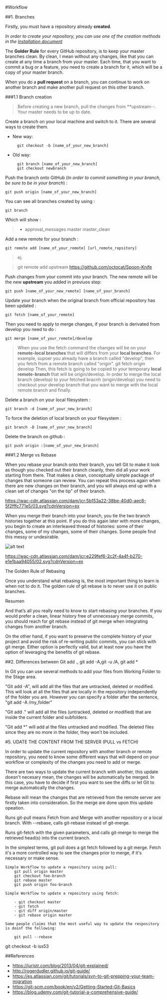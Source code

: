 
#Workflow

##1. Branches

Firstly, you must have a repository already **created**.

*_In order to create your repository, you can use one of the creation methods in the [Installation document](https://github.com/jsa4000/Getting-Started-GitHub/blob/master/01_INSTALLATION.md)_*

The **Golder Rule** for every GitHub repository, is to keep your master branches clean. By clean, I mean without any changes, like that you can create at any time a branch from your master. Each time, that you want to commit a bug or a feature, you need to create a branch for it, which will be a copy of your master branch.

When you do a **pull request** on a branch, you can continue to work on another branch and make another pull request on this other branch.

###1.1 Branch creation

>Before creating a new branch, pull the changes from **upstream--. Your master needs to be up to date.

Create a branch on your local machine and switch to it. There are several ways to create them.

- New way:

		git checkout -b [name_of_your_new_branch]
	
- Old way:

 		git branch [name_of_your_new_branch]
 		git checkout newbranch

Push the branch onto GitHub (_In order to commit something in your branch, be sure to be in your branch_) :

	git push origin [name_of_your_new_branch]



You can see all branches created by using :

	git branch

Which will show :

>	* approval_messages
> 	 master
> 	 master_clean

Add a new remote for your branch :

	git remote add [name_of_your_remote] [url_remote_ropsitory]
	
>ej.

>	git remote add upstream https://github.com/octocat/Spoon-Knife

Push changes from your commit into your branch. The new remote will be the new **upstream** you added in previuos step:

	git push [name_of_your_new_remote] [name_of_your_branch]

Update your branch when the original branch from official repository has been updated :

	git fetch [name_of_your_remote]

Then you need to apply to merge changes, if your branch is derivated from develop you need to do :

	git merge [name_of_your_remote]/develop
	
>When you use the fetch command the changes will be on your **remote-local branches** that will differs from your **local branches**. 
>For example, supoer you already have a branch called "develop", then you fetch from a remote branch called "origin". 
>	git fetch origin develop
>Then, this fetch is going to be copied to your temporary **local remote-branch** that will be origin/develop. In order to merge the local branch (develop) to your fetched bracnh (origin/develop) you need to checkout your develop branch that you want to merge with the local remote branch and finally.

Delete a branch on your local filesystem :

	git branch -d [name_of_your_new_branch]

To force the deletion of local branch on your filesystem :

	git branch -D [name_of_your_new_branch]

Delete the branch on github :

	git push origin :[name_of_your_new_branch]


###1.2 Merge vs Rebase

When you rebase your branch onto their branch, you tell Git to make it look as though you checked out their branch cleanly, then did all your work starting from there. That makes a clean, conceptually simple package of changes that someone can review. You can repeat this process again when there are new changes on their branch, and you will always end up with a clean set of changes "on the tip" of their branch.
 
 https://wac-cdn.atlassian.com/dam/jcr:5b153a22-38be-40d0-aec8-5f2fffc771e5/03.svg?cdnVersion=ex
 
When you merge their branch into your branch, you tie the two branch histories together at this point. If you do this again later with more changes, you begin to create an interleaved thread of histories: some of their changes, some of my changes, some of their changes. Some people find this messy or undesirable.

![alt text](http://hostingadvice.digitalbrandsinc.netdna-cdn.com/wp-content/uploads/2014/12/git-merge.gif "Git Merge vs Rebase")

https://wac-cdn.atlassian.com/dam/jcr:e229fef6-2c2f-4a4f-b270-e1e1baa94055/02.svg?cdnVersion=ex

The Golden Rule of Rebasing

Once you understand what rebasing is, the most important thing to learn is when not to do it. The golden rule of git rebase is to never use it on public branches.

Resumen

And that’s all you really need to know to start rebasing your branches. If you would prefer a clean, linear history free of unnecessary merge commits, you should reach for git rebase instead of git merge when integrating changes from another branch.

On the other hand, if you want to preserve the complete history of your project and avoid the risk of re-writing public commits, you can stick with git merge. Either option is perfectly valid, but at least now you have the option of leveraging the benefits of git rebase.



##2. Differences between Git add ., git add -A,git -u /A, git add *

In Git you can use several methods to add your files from Working Folder to the Stage area. 

"Git add -A", will add all the files that are untracked, deleted or modified. This will look at all the files that are locally in the repository independently of the folder you are. 
However you can specify a folder after the sentence, "git add -A /my_folder"  

"Git add ." will add all the files (untracked, deleted or modified) that are inside the current folder and subfolders.


"Git add *" will add al the files untracked and modified. The deleted files since they are no more in the folder, they won't be included.




#5. UDATE THE CONTENT FROM THE SERVER (PULL vs FETCH)
	
	
In order to update the current repository with another branch or remote repository, you need to know some different ways that will depend on your workflow or complexity of the changes you need to add or merge.

There are two ways to update the current branch with another, this update doesn't necesary mean, the changes will be automatically be merged. In this case, you have to decide if first you want to see the diffs or let Git to merge automatically the changes.

Rebase will mean the changes that are retrieved from the remote server are firstly taken into consideration. So the merge are done upon this update opeation.

Runs git-pull means Fetch from and Merge with another repository or a local branch.	With --rebase, calls git-rebase instead of git-merge.

Runs git-fetch with the given parameters, and calls git-merge to merge the retrieved head(s) into the current branch. 


In the simplest terms, git pull does a git fetch followed by a git merge. Fetch it's a more controlled way to see the changes prior to merge, if it's necessary or make sense.

	
	Simple Workflow to update a repository using pull:
		git pull origin master
		git checkout foo-branch
		git rebase master
		git push origin foo-branch
	
	Simple Workflow to update a repository using fetch:
	
		- git checkout master                                                  
		- git fetch                                        
		- git diff origin/master
		- git rebase origin master

	Some people claims that the most useful way to update the respository is doinf the following:
	
		git pull --rebase

		
git checkout -b iss53		
		

##References

- https://juristr.com/blog/2013/04/git-explained/
- http://rogerdudler.github.io/git-guide/
- https://es.atlassian.com/git/tutorials/svn-to-git-prepping-your-team-migration
- https://git-scm.com/book/en/v2/Getting-Started-Git-Basics
- https://blog.udemy.com/git-tutorial-a-comprehensive-guide/

 


